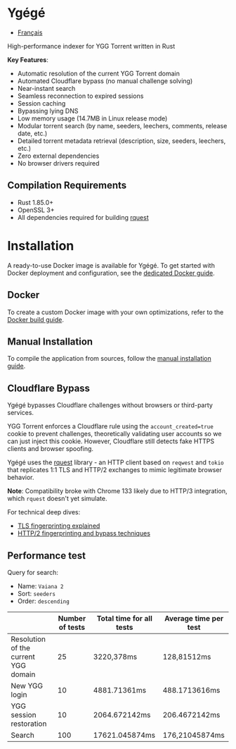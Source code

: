 # Ygégé

- [Français](README-fr.md)

High-performance indexer for YGG Torrent written in Rust

**Key Features**:
- Automatic resolution of the current YGG Torrent domain
- Automated Cloudflare bypass (no manual challenge solving)
- Near-instant search
- Seamless reconnection to expired sessions
- Session caching
- Bypassing lying DNS
- Low memory usage (14.7MB in Linux release mode)
- Modular torrent search (by name, seeders, leechers, comments, release date, etc.)
- Detailed torrent metadata retrieval (description, size, seeders, leechers, etc.)
- Zero external dependencies
- No browser drivers required

## Compilation Requirements
- Rust 1.85.0+
- OpenSSL 3+
- All dependencies required for building [rquest](https://crates.io/crates/rquest)

# Installation

A ready-to-use Docker image is available for Ygégé.
To get started with Docker deployment and configuration, see the [dedicated Docker guide](https://github.com/UwUDev/ygege/tree/master/docs/docker-guide.md).

## Docker

To create a custom Docker image with your own optimizations, refer to the [Docker build guide](https://github.com/UwUDev/yge/tree/master/docs/docker-dev.md).

## Manual Installation

To compile the application from sources, follow the [manual installation guide](https://github.com/UwUDev/ygege/tree/master/docs/source-guide.md).

## Cloudflare Bypass
Ygégé bypasses Cloudflare challenges without browsers or third-party services.

YGG Torrent enforces a Cloudflare rule using the `account_created=true` cookie to prevent challenges, theoretically validating user accounts so we can just inject this cookie. However, Cloudflare still detects fake HTTPS clients and browser spoofing.

Ygégé uses the [rquest](https://crates.io/crates/rquest) library - an HTTP client based on `reqwest` and `tokio` that replicates 1:1 TLS and HTTP/2 exchanges to mimic legitimate browser behavior.

**Note**: Compatibility broke with Chrome 133 likely due to HTTP/3 integration, which `rquest` doesn't yet simulate.

For technical deep dives:
- [TLS fingerprinting explained](https://fingerprint.com/blog/what-is-tls-fingerprinting-transport-layer-security/)
- [HTTP/2 fingerprinting and bypass techniques](https://www.trickster.dev/post/understanding-http2-fingerprinting/)

## Performance test

Query for search:
- Name: `Vaiana 2`
- Sort: `seeders`
- Order: `descending`

|                                      | Number of tests | Total time for all tests | Average time per test |
|--------------------------------------|-----------------|--------------------------|-----------------------|
| Resolution of the current YGG domain |        25       |        3220,378ms        |      128,81512ms      |
| New YGG login                        |        10       |       4881.71361ms       |     488.1713616ms     |
| YGG session restoration              |        10       |       2064.672142ms      |     206.4672142ms     |
| Search                               |       100       |      17621.045874ms      |     176,21045874ms    |